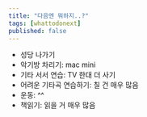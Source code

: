 ```yaml
---
title: "다음엔 뭐하지..?"
tags: [whattodonext]
published: false
---
```


- 성당 나가기
- 악기방 차리기: mac mini
- 기타 서서 연습: TV 한대 더 사기
- 어려운 기타곡 연습하기: 칠 건 매우 많음
- 운동: ^^
- 책읽기: 읽을 거 매우 많음



